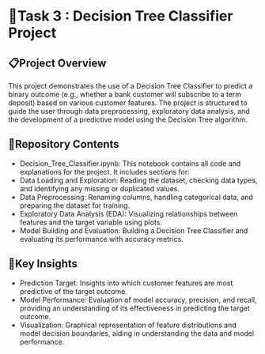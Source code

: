 # 🌳Task 3 : Decision Tree Classifier Project

## 📋Project Overview
This project demonstrates the use of a Decision Tree Classifier to predict a binary outcome (e.g., whether a bank customer will subscribe to a term deposit) based on various customer features. The project is structured to guide the user through data preprocessing, exploratory data analysis, and the development of a predictive model using the Decision Tree algorithm.

## 📂Repository Contents
- Decision_Tree_Classifier.ipynb: This notebook contains all code and explanations for the project. It includes sections for:
- Data Loading and Exploration: Reading the dataset, checking data types, and identifying any missing or duplicated values.
- Data Preprocessing: Renaming columns, handling categorical data, and preparing the dataset for training.
- Exploratory Data Analysis (EDA): Visualizing relationships between features and the target variable using plots.
- Model Building and Evaluation: Building a Decision Tree Classifier and evaluating its performance with accuracy metrics.

## 🔑Key Insights
- Prediction Target: Insights into which customer features are most predictive of the target outcome.
- Model Performance: Evaluation of model accuracy, precision, and recall, providing an understanding of its effectiveness in predicting the target outcome.
- Visualization: Graphical representation of feature distributions and model decision boundaries, aiding in understanding the data and model performance.
